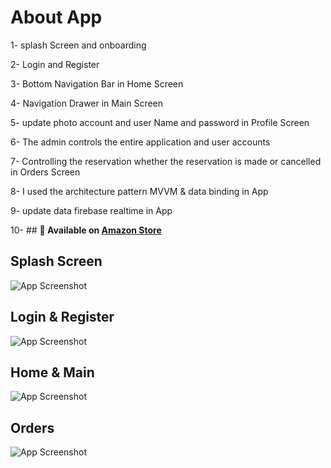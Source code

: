 
# About App

1- splash Screen and onboarding

2- Login and Register

3- Bottom Navigation Bar in Home Screen

4- Navigation Drawer in Main Screen

5- update photo account and user Name and password in Profile Screen

6- The admin controls the entire application and user accounts

7- Controlling the reservation whether the reservation is made or cancelled in Orders Screen

8- I used the architecture pattern MVVM & data binding in App

9- update data firebase realtime in App

10- ## **📌 Available on [Amazon Store](https://www.amazon.com/dp/B0FLKG65ND?dib=eyJ2IjoiMSJ9.JYMHEm9cHeT90Lvz1ktdnxwNf4UvRM7GV-23MlKA5Vx36pGTtqm9_SzuRAhq4ywQPxlWWpRsxNXINk9uublCgyI_C_jj7MjE3C1xZp1d1NY.BrO_8m3He5q1GGMmopUJIvAh26443G0Xn5dETf8Kd8Q&dib_tag=se&qid=1754622354&refinements=p_4%3AAhmed+Mohamed&s=mobile-apps&search-type=ss&sr=1-4)**


## Splash Screen

![App Screenshot](https://i.postimg.cc/C151kdV5/ss.jpg)

## Login & Register

![App Screenshot](https://i.postimg.cc/vH2dxXZr/ss2.jpg)

## Home & Main

![App Screenshot](https://i.postimg.cc/Pfc4LwkL/ss3.jpg)

## Orders

![App Screenshot](https://i.postimg.cc/XJts0Gjy/ss4.jpg)
